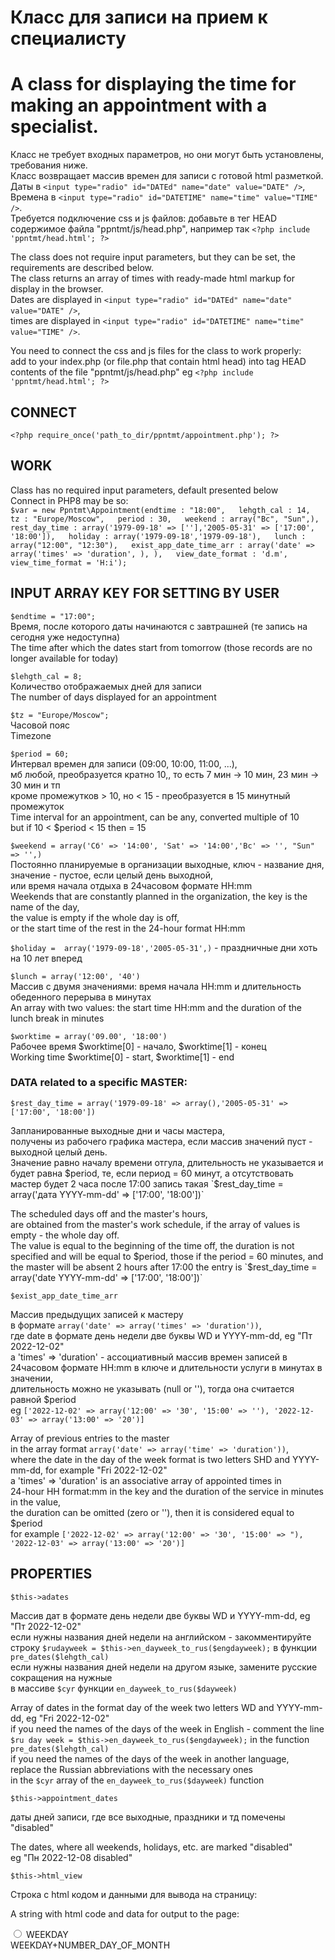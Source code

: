 # Класс для записи на прием к специалисту
# A class for displaying the time for making an appointment with a specialist.  

Класс не требует входных параметров, но они могут быть установлены, требования ниже.  
Класс возвращает массив времен для записи с готовой html разметкой.  
Даты в `<input type="radio" id="DATEd" name="date" value="DATE" />`,     
Времена в `<input type="radio" id="DATETIME" name="time" value="TIME" />`.     
 Требуется подключение css и js файлов: добавьте в тег HEAD содержимое файла
"ppntmt/js/head.php", например так `<?php include 'ppntmt/head.html'; ?>`   

The class does not require input parameters, but they can be set, the requirements are described below.  
The class returns an array of times with ready-made html markup for display in the browser.  
Dates are displayed in `<input type="radio" id="DATEd" name="date" value="DATE" />`,  
times are displayed in `<input type="radio" id="DATETIME" name="time" value="TIME" />`.  

You need to connect the css and js files for the class to work properly:  
add to your index.php (or file.php that contain html head) into tag HEAD  
contents of the file "ppntmt/js/head.php" eg `<?php include 'ppntmt/head.html'; ?>`   
 
## CONNECT  
`<?php require_once('path_to_dir/ppntmt/appointment.php'); ?>`   

## WORK  
Class has no required input parameters, default presented below  
Connect in PHP8 may be so:  
`$var = new Ppntmt\Appointment(endtime : "18:00",  
                       lehgth_cal : 14,  
                       tz : "Europe/Moscow",  
                       period : 30,  
                       weekend : array("Вс", "Sun",),  
                       rest_day_time : array('1979-09-18' => [''],'2005-05-31' => ['17:00', '18:00']),  
                       holiday : array('1979-09-18','1979-09-18'),  
                       lunch : array("12:00", "12:30"),  
                       exist_app_date_time_arr : array('date' => array('times' => 'duration', ), ),  
                       view_date_format : 'd.m',  
                       view_time_format = 'H:i');`  

## INPUT ARRAY KEY FOR SETTING BY USER

`$endtime = "17:00";`  
Время, после которого даты начинаются с завтрашней (те запись на сегодня уже недоступна)  
The time after which the dates start from tomorrow (those records are no longer available for today)  

`$lehgth_cal = 8;`  
Количество отображаемых дней для записи  
The number of days displayed for an appointment  

`$tz = "Europe/Moscow";`  
Часовой пояс   
Timezone  

`$period = 60;`   
Интервал времен для записи (09:00, 10:00, 11:00, ...),  
мб любой, преобразуется кратно 10,, то есть 7 мин -> 10 мин, 23 мин -> 30 мин и тп  
кроме промежутков > 10, но < 15 - преобразуется в 15 минутный промежуток  
Time interval for an appointment, can be any, converted multiple of 10  
but if 10 < $period < 15 then = 15  

`$weekend = array('Сб' => '14:00', 'Sat' => '14:00','Вс' => '', "Sun" => '',)`  
Постоянно планируемые в организации выходные, ключ - название дня,  
значение - пустое, если целый день выходной,  
или время начала отдыха в 24часовом формате HH:mm  
Weekends that are constantly planned in the organization, the key is the name of the day,  
the value is empty if the whole day is off,  
or the start time of the rest in the 24-hour format HH:mm  

`$holiday =  array('1979-09-18','2005-05-31',)` - праздничные дни хоть на 10 лет вперед  

`$lunch = array('12:00', '40')`  
Массив c двумя значениями: время начала HH:mm и длительность обеденного перерыва в минутах  
An array with two values: the start time HH:mm and the duration of the lunch break in minutes  

`$worktime = array('09.00', '18:00')`  
Рабочее время $worktime[0] - начало, $worktime[1] - конец  
Working time $worktime[0] - start, $worktime[1] - end  


### DATA related to a specific MASTER:  

`$rest_day_time = array('1979-09-18' => array(),'2005-05-31' => ['17:00', '18:00'])`  

Запланированные выходные дни и часы мастера,  
получены из рабочего графика мастера, если массив значений пуст - выходной целый день.  
Значение равно началу времени отгула, длительность не указывается и будет равна $period,  
те, если период = 60 минут, а отсутствовать мастер будет 2 часа после 17:00  
запись такая `$rest_day_time = array('дата YYYY-mm-dd' => ['17:00', '18:00'])`  

The scheduled days off and the master's hours,  
are obtained from the master's work schedule, if the array of values is empty - the whole day off.  
The value is equal to the beginning of the time off, the duration is not specified and will be equal to $period,  
those if the period = 60 minutes, and the master will be absent 2 hours after 17:00  
the entry is `$rest_day_time = array('date YYYY-mm-dd' => ['17:00', '18:00'])`  

`$exist_app_date_time_arr`  

Массив предыдущих записей к мастеру  
в формате `array('date' => array('times' => 'duration'))`,  
где date в формате день недели две буквы WD и YYYY-mm-dd, eg "Пт 2022-12-02"  
а 'times' => 'duration' - ассоциативный массив времен записей в  
24часовом формате HH:mm в ключе и длительности услуги в минутах в значении,  
длительность можно не указывать (null or ''), тогда она считается равной $period  
eg `['2022-12-02' => array('12:00' => '30', '15:00' => ''), '2022-12-03' => array('13:00' => '20')]`  

Array of previous entries to the master  
in the array format `array('date' => array('time' => 'duration'))`,  
where the date in the day of the week format is two letters SHD and YYYY-mm-dd, for example "Fri 2022-12-02"  
a 'times' => 'duration' is an associative array of appointed times in  
24-hour HH format:mm in the key and the duration of the service in minutes in the value,  
the duration can be omitted (zero or ''), then it is considered equal to $period  
for example  `['2022-12-02' => array('12:00' => '30', '15:00' => "), '2022-12-03' => array('13:00' => '20')]`  


## PROPERTIES  

`$this->adates`  

Массив дат в формате день недели две буквы WD и YYYY-mm-dd, eg "Пт 2022-12-02"  
если нужны названия дней недели на английском - закомментируйте строку 
`$rudayweek = $this->en_dayweek_to_rus($engdayweek);` в функции `pre_dates($lehgth_cal)`  
если нужны названия дней недели на другом языке, замените русские сокращения на нужные  
в массиве `$cyr` функции `en_dayweek_to_rus($dayweek)`  

Array of dates in the format day of the week two letters WD and YYYY-mm-dd, eg "Fri 2022-12-02"  
if you need the names of the days of the week in English - comment the line  
`$ru day week = $this->en_dayweek_to_rus($engdayweek);` in the function `pre_dates($lehgth_cal)`  
if you need the names of the days of the week in another language,  
replace the Russian abbreviations with the necessary ones  
in the `$cyr` array of the `en_dayweek_to_rus($dayweek)` function  

`$this->appointment_dates`  

даты дней записи, где все выходные, праздники и тд помечены "disabled"  

The dates, where all weekends, holidays, etc. are marked "disabled"  
 eg "Пн 2022-12-08 disabled"  

`$this->html_view`  

Строка c html кодом и данными для вывода на страницу:  

A string with html code and data for output to the page:  
<div class="master_datetime" id="master_datetime">    
  <div class="master_dates">    
    <div class="master_date">   
      <input type="radio" class="dat" id="DATEd" name="date" value="DATE" />    
      <label for="DATEd">WEEKDAY<br />WEEKDAY+NUMBER_DAY_OF_MONTH</label>   
    </div>    
  </div>    
  <div class="master_times" style="display:none;" id="tDATE">   
    <div class="master_time ">    
      <input type="radio" id="DATETIME" name="time" value="TIME" required />    
      <label for="DATETIME">TIME</label>    
    </div>    
  </div>    
</div>    
